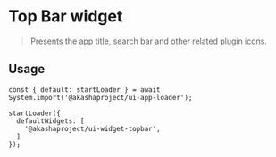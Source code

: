 # Top Bar widget

> Presents the app title, search bar and other related plugin icons.

## Usage

```tsx
const { default: startLoader } = await System.import('@akashaproject/ui-app-loader');

startLoader({
  defaultWidgets: [
    '@akashaproject/ui-widget-topbar',
  ]
});

```
